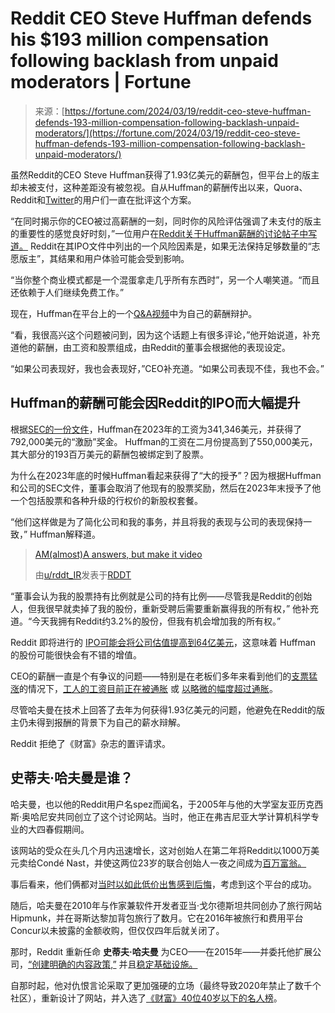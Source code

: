 <!--yml

category: 未分类

date: 2024-05-29 12:33:51

-->

# Reddit CEO Steve Huffman defends his $193 million compensation following backlash from unpaid moderators | Fortune

> 来源：[https://fortune.com/2024/03/19/reddit-ceo-steve-huffman-defends-193-million-compensation-following-backlash-unpaid-moderators/](https://fortune.com/2024/03/19/reddit-ceo-steve-huffman-defends-193-million-compensation-following-backlash-unpaid-moderators/)

虽然Reddit的CEO Steve Huffman获得了1.93亿美元的薪酬包，但平台上的版主却未被支付，这种差距没有被忽视。自从Huffman的薪酬传出以来，Quora、Reddit和[Twitter](https://fortune.com/company/twitter/)的用户们一直在批评这个方案。

“在同时揭示你的CEO被过高薪酬的一刻，同时你的风险评估强调了未支付的版主的重要性的感觉良好时刻，”一位用户在[Reddit关于Huffman薪酬的讨论帖子中写道。](https://www.reddit.com/r/wallstreetbets/comments/1axspk8/comment/krq5l64/?utm_source=share&utm_medium=mweb3x&utm_name=mweb3xcss&utm_term=1&utm_content=share_button) Reddit在其IPO文件中列出的一个风险因素是，如果无法保持足够数量的“志愿版主”，其结果和用户体验可能会受到影响。

“当你整个商业模式都是一个混蛋拿走几乎所有东西时”，另一个人嘲笑道。“而且还依赖于人们继续免费工作。”

现在，Huffman在平台上的一个[Q&A视频](https://www.reddit.com/r/RDDT/comments/1bhr6uv/amalmosta_answers_but_make_it_video/)中为自己的薪酬辩护。

“看，我很高兴这个问题被问到，因为这个话题上有很多评论，”他开始说道，补充道他的薪酬，由工资和股票组成，由Reddit的董事会根据他的表现设定。

“如果公司表现好，我也会表现好，”CEO补充道。“如果公司表现不佳，我也不会。”

## Huffman的薪酬可能会因Reddit的IPO而大幅提升

根据[SEC的一份文件](https://www.sec.gov/Archives/edgar/data/1713445/000162828024010137/reddit-sx1a1.htm#i1b9a579e78a34dfa99f7f26daeec195b_94)，Huffman在2023年的工资为341,346美元，并获得了792,000美元的“激励”奖金。 Huffman的工资在二月份提高到了550,000美元，其大部分的193百万美元的薪酬包被绑定到了股票。

为什么在2023年底的时候Huffman看起来获得了“大的授予”？因为根据Huffman和公司的SEC文件，董事会取消了他现有的股票奖励，然后在2023年末授予了他一个包括股票和各种升级的行权价的新股权套餐。

“他们这样做是为了简化公司和我的事务，并且将我的表现与公司的表现保持一致，” Huffman解释道。

> [AM(almost)A answers, but make it video](https://www.reddit.com/r/RDDT/comments/1bhr6uv/amalmosta_answers_but_make_it_video/)
> 
> 由[u/rddt_IR](https://www.reddit.com/user/rddt_IR/)发表于[RDDT](https://www.reddit.com/r/RDDT/)

“董事会认为我的股票持有比例就是公司的持有比例——尽管我是Reddit的创始人，但我很早就卖掉了我的股份，重新受聘后需要重新赢得我的所有权，” 他补充道。“今天我拥有Reddit约3.2%的股份，但我有机会增加我的所有权。”

Reddit 即将进行的 [IPO可能会将公司估值提高到64亿美元](https://fortune.com/2024/03/01/reddit-ipo-valuation-up-to-6.5-billion/?utm_source=search&utm_medium=suggested_search&utm_campaign=search_link_clicks)，这意味着 Huffman 的股份可能很快会有不错的增值。

CEO的薪酬一直是个有争议的问题——特别是在老板们多年来看到他们的[支票猛涨](https://www.epi.org/publication/ceo-pay-in-2022/)的情况下，[工人的工资目前正在被通胀](https://www.independent.co.uk/news/business/wages-pay-uk-inflation-cost-of-living-b2396843.html) 或 [以略微的幅度超过通胀](https://www.axios.com/2024/02/05/wages-outpacing-inflation)。

尽管哈夫曼在技术上回答了去年为何获得1.93亿美元的问题，他避免在Reddit的版主仍未得到报酬的背景下为自己的薪水辩解。

Reddit 拒绝了《财富》杂志的置评请求。

## 史蒂夫·哈夫曼是谁？

哈夫曼，也以他的Reddit用户名spez而闻名，于2005年与他的大学室友亚历克西斯·奥哈尼安共同创立了这个讨论网站。当时，他正在弗吉尼亚大学计算机科学专业的大四春假期间。

该网站的受众在头几个月内迅速增长，这对创始人在第二年将Reddit以1000万美元卖给Condé Nast，并使这两位23岁的联合创始人一夜之间成为[百万富翁。](https://www.cnbc.com/2018/07/25/the-1st-thing-alexis-ohanian-bought-after-he-sold-reddit-for-millions.html)

事后看来，他们俩都对[当时以如此低价出售感到后悔](https://www.cnbc.com/2020/11/03/alexis-ohanian-reflects-on-selling-reddit-for-10-million.html)，考虑到这个平台的成功。

随后，哈夫曼在2010年与作家兼软件开发者亚当·戈尔德斯坦共同创办了旅行网站Hipmunk，并在哥斯达黎加背包旅行了数月。它在2016年被旅行和费用平台Concur以未披露的金额收购，但仅仅四年后就关闭了。

那时，Reddit 重新任命 **史蒂夫·哈夫曼** 为CEO——在2015年——并委托他扩展公司，[“创建明确的内容政策,”](https://www.theguardian.com/technology/2015/jul/13/reddit-ama-chief-executive-steve-huffman-ellen-pao-subreddits) 并且[稳定基础设施。](https://www.wired.com/2015/10/reddit-survived-meltdown-can-fix/)

自那时起，他对仇恨言论采取了更加强硬的立场（最终导致2020年禁止了数千个社区），重新设计了网站，并入选了[《财富》40位40岁以下的名人榜](https://fortune.com/ranking/40-under-40/2020/steve-huffman/)。
